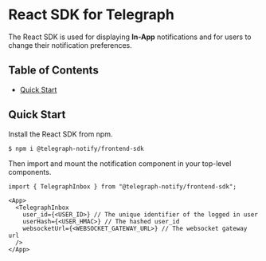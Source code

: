 # React SDK for Telegraph

The React SDK is used for displaying **In-App** notifications and for users to change their notification preferences.

## Table of Contents

- [Quick Start](#quick-start)

## Quick Start

Install the React SDK from npm.

```bash
$ npm i @telegraph-notify/frontend-sdk
```

Then import and mount the notification component in your top-level components.

```tsx
import { TelegraphInbox } from "@telegraph-notify/frontend-sdk";

<App>
  <TelegraphInbox
    user_id={<USER_ID>} // The unique identifier of the logged in user
    userHash={<USER_HMAC>} // The hashed user_id
    websocketUrl={<WEBSOCKET_GATEWAY_URL>} // The websocket gateway url
  />
</App>
```
